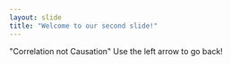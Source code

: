 ```yaml
---
layout: slide
title: "Welcome to our second slide!"
---
```

"Correlation not Causation"
Use the left arrow to go back!
